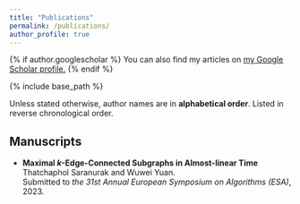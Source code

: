 ```yaml
---
title: "Publications"
permalink: /publications/
author_profile: true
---
```


{% if author.googlescholar %}
  You can also find my articles on <u><a href="{{author.googlescholar}}">my Google Scholar profile</a>.</u>
{% endif %}

{% include base_path %}


Unless stated otherwise, author names are in **alphabetical order**. Listed in reverse chronological order.

## Manuscripts
- **Maximal $k$-Edge-Connected Subgraphs in Almost-linear Time**<br>
  Thatchaphol Saranurak and Wuwei Yuan.<br>
  Submitted to *the 31st Annual European Symposium on Algorithms (ESA)*, 2023.
